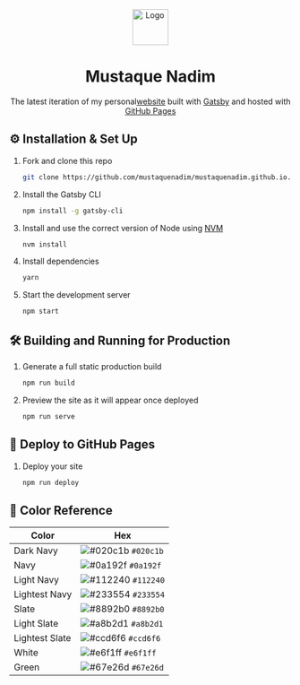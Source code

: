 <div align="center">
  <img alt="Logo" src="https://raw.githubusercontent.com/mustaquenadim/me/master/src/images/mn-logo.png" width="64" />
</div>
<h1 align="center">
  Mustaque Nadim
</h1>

<p align="center">
  The latest iteration of my personal<a href="https://mustaquenadim.com" target="_blank">website</a> built with <a href="https://www.gatsbyjs.org/" target="_blank">Gatsby</a> and hosted with <a href="https://pages.github.com/" target="_blank">GitHub Pages</a>
</p>

## ⚙️ Installation & Set Up

1. Fork and clone this repo

    ```sh
    git clone https://github.com/mustaquenadim/mustaquenadim.github.io.git
    ```

2. Install the Gatsby CLI

   ```sh
   npm install -g gatsby-cli
   ```

3. Install and use the correct version of Node using [NVM](https://github.com/nvm-sh/nvm)

   ```sh
   nvm install
   ```

4. Install dependencies

   ```sh
   yarn
   ```

5. Start the development server

   ```sh
   npm start
   ```

## 🛠️ Building and Running for Production

1. Generate a full static production build

   ```sh
   npm run build
   ```

2. Preview the site as it will appear once deployed

   ```sh
   npm run serve
   ```

## 🚀 Deploy to GitHub Pages

<!-- 1. Rename your GitHub repository \<your username\>.github.io

2. https://github.com/ `<username>` / `<repository name>` /settings/pages

or,

  i. Go to your repository settings
  ii. Go to Pages from Code and automation

3. Under Build and Deployment select `Deploy from a branch`.

4. Under Branch select `gh-pages`.

5. Click save.

6. Your site is live now 😍   -->

1. Deploy your site

    ```sh
    npm run deploy
    ```

## 🎨 Color Reference

| Color          | Hex                                                                |
| -------------- | ------------------------------------------------------------------ |
| Dark Navy      | ![#020c1b](https://via.placeholder.com/10/020c1b?text=+) `#020c1b` |
| Navy           | ![#0a192f](https://via.placeholder.com/10/0a192f?text=+) `#0a192f` |
| Light Navy     | ![#112240](https://via.placeholder.com/10/0a192f?text=+) `#112240` |
| Lightest Navy  | ![#233554](https://via.placeholder.com/10/303C55?text=+) `#233554` |
| Slate          | ![#8892b0](https://via.placeholder.com/10/8892b0?text=+) `#8892b0` |
| Light Slate    | ![#a8b2d1](https://via.placeholder.com/10/a8b2d1?text=+) `#a8b2d1` |
| Lightest Slate | ![#ccd6f6](https://via.placeholder.com/10/ccd6f6?text=+) `#ccd6f6` |
| White          | ![#e6f1ff](https://via.placeholder.com/10/e6f1ff?text=+) `#e6f1ff` |
| Green          | ![#67e26d](https://via.placeholder.com/10/67e26d?text=+) `#67e26d` |
